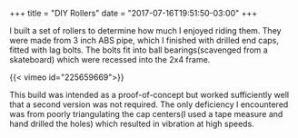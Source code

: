 +++
title = "DIY Rollers"
date = "2017-07-16T19:51:50-03:00"
+++

I built a set of rollers to determine how much I enjoyed riding them. They were made from 3 inch ABS pipe, which I finished with drilled end caps, fitted with lag bolts. The bolts fit into ball bearings(scavenged from a skateboard) which were recessed into the 2x4 frame.

{{< vimeo id="225659669">}}

This build was intended as a proof-of-concept but worked sufficiently well that a second version was not required. The only deficiency I encountered was from poorly triangulating the cap centers(I used a tape measure and hand drilled the holes) which resulted in vibration at high speeds.
